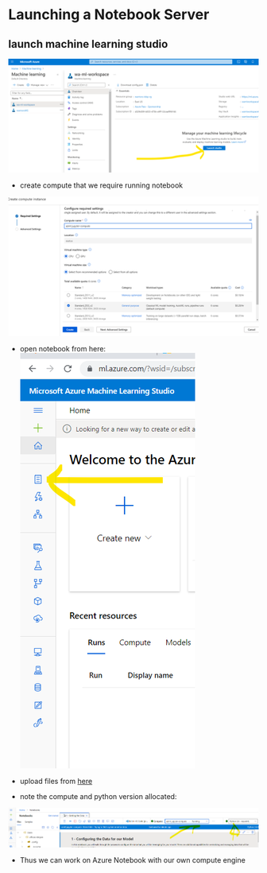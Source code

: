 
# Launching a Notebook Server

## launch machine learning studio

![img.png](1.4.1.png)

- create compute that we require running notebook

![img_1.png](1.4.2.png)

- open notebook from here:
![img.png](img.png)


- upload files from [here](exercise_files/03)
- note the compute and python version allocated:

![img_1.png](img_1.png)

- Thus we can work on Azure Notebook with our own compute engine

